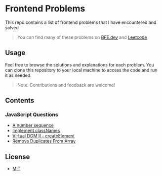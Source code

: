 # Frontend Problems

This repo contains a list of frontend problems that I have encountered and solved

> You can find many of these problems on [BFE.dev](https://bfe.dev) and [Leetcode](https://leetcode.com/problemset/all/)

## Usage

Feel free to browse the solutions and explanations for each problem. You can clone this repository to your local machine to access the code and run it as needed.

> Note: Contributions and feedback are welcome!

## Contents

### JavaScript Questions

- [A number sequence](./javascript/a-number-sequence.js)
- [Implement classNames](./javascript/implement-classnames.js)
- [Virtual DOM II - createElement](./javascript/virtual-dom-ii-create-element.html)
- [Remove Duplicates From Array](./javascript/remove-duplicates-from-array.js)

## License

- [MIT](LICENSE.md)
